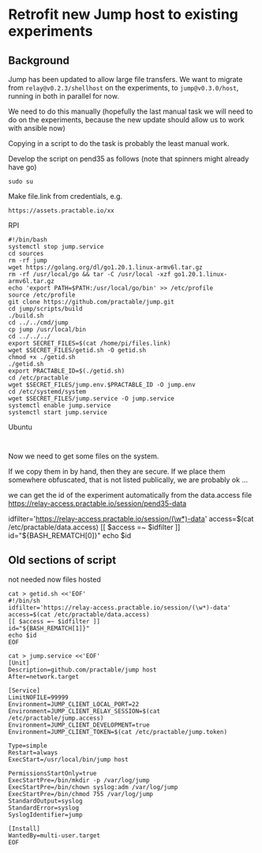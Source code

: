 # Retrofit new Jump host to existing experiments

## Background

Jump has been updated to allow large file transfers. We want to migrate from `relay@v0.2.3/shellhost` on the experiments, to `jump@v0.3.0/host`, running in both in parallel for now.

We need to do this manually (hopefully the last manual task we will need to do on the experiments, because the new update should allow us to work with ansible now)

Copying in a script to do the task is probably the least manual work.

Develop the script on pend35 as follows (note that spinners might already have go)


```
sudo su
```
Make file.link from credentials, e.g.

```
https://assets.practable.io/xx
```

RPI
```
#!/bin/bash
systemctl stop jump.service
cd sources
rm -rf jump
wget https://golang.org/dl/go1.20.1.linux-armv6l.tar.gz
rm -rf /usr/local/go && tar -C /usr/local -xzf go1.20.1.linux-armv6l.tar.gz
echo 'export PATH=$PATH:/usr/local/go/bin' >> /etc/profile
source /etc/profile
git clone https://github.com/practable/jump.git
cd jump/scripts/build
./build.sh
cd ../../cmd/jump
cp jump /usr/local/bin
cd ../../../
export SECRET_FILES=$(cat /home/pi/files.link)
wget $SECRET_FILES/getid.sh -O getid.sh
chmod +x ./getid.sh
./getid.sh
export PRACTABLE_ID=$(./getid.sh)
cd /etc/practable
wget $SECRET_FILES/jump.env.$PRACTABLE_ID -O jump.env
cd /etc/systemd/system
wget $SECRET_FILES/jump.service -O jump.service
systemctl enable jump.service
systemctl start jump.service
```

Ubuntu
```


```

Now we need to get some files on the system.

If we copy them in by hand, then they are secure.
If we place them somewhere obfuscated, that is not listed publically, we are probably ok ...

we can get the id of the experiment automatically from the data.access file
https://relay-access.practable.io/session/pend35-data



idfilter='https://relay-access.practable.io/session/(\w*)-data'
access=$(cat /etc/practable/data.access)
[[ $access =~ $idfilter ]]
id="${BASH_REMATCH[0]}"
echo $id


## Old sections of script

not needed now files hosted

```
cat > getid.sh <<'EOF'
#!/bin/sh  
idfilter='https://relay-access.practable.io/session/(\w*)-data' 
access=$(cat /etc/practable/data.access) 
[[ $access =~ $idfilter ]] 
id="${BASH_REMATCH[1]}" 
echo $id 
EOF
```

```
cat > jump.service <<'EOF'
[Unit]
Description=github.com/practable/jump host
After=network.target

[Service]
LimitNOFILE=99999
Environment=JUMP_CLIENT_LOCAL_PORT=22
Environment=JUMP_CLIENT_RELAY_SESSION=$(cat /etc/practable/jump.access)
Environment=JUMP_CLIENT_DEVELOPMENT=true
Environment=JUMP_CLIENT_TOKEN=$(cat /etc/practable/jump.token)

Type=simple
Restart=always
ExecStart=/usr/local/bin/jump host

PermissionsStartOnly=true
ExecStartPre=/bin/mkdir -p /var/log/jump
ExecStartPre=/bin/chown syslog:adm /var/log/jump
ExecStartPre=/bin/chmod 755 /var/log/jump
StandardOutput=syslog
StandardError=syslog
SyslogIdentifier=jump

[Install]
WantedBy=multi-user.target
EOF
```
